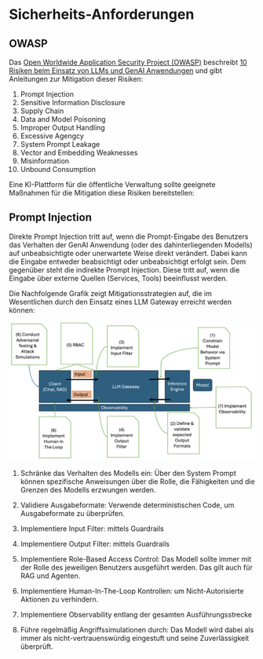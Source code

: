 # Sicherheits-Anforderungen

## OWASP

Das [Open Worldwide Application Security Project (OWASP)](https://owasp.org/about/) beschreibt [10 Risiken beim Einsatz von LLMs und GenAI Anwendungen](https://genai.owasp.org/llm-top-10/) und gibt Anleitungen zur Mitigation dieser Risiken:

1. Prompt Injection
2. Sensitive Information Disclosure
3. Supply Chain
4. Data and Model Poisoning
5. Improper Output Handling
6. Excessive Agengcy
7. System Prompt Leakage
8. Vector and Embedding Weaknesses
9. Misinformation
10. Unbound Consumption

Eine KI-Plattform für die öffentliche Verwaltung sollte geeignete Maßnahmen für die Mitigation diese Risiken bereitstellen:

## Prompt Injection

Direkte Prompt Injection tritt auf, wenn die Prompt-Eingabe des Benutzers das Verhalten der GenAI Anwendung  (oder des dahinterliegenden Modells) auf unbeabsichtigte oder unerwartete Weise direkt verändert. Dabei kann die Eingabe entweder beabsichtigt oder unbeabsichtigt erfolgt sein. Dem gegenüber steht die indirekte Prompt Injection. Diese tritt auf, wenn die Eingabe über externe Quellen (Services, Tools) beeinflusst werden.

Die Nachfolgende Grafik zeigt Mitigationsstrategien auf, die im Wesentlichen durch den Einsatz eines LLM Gateway erreicht werden können:

![security](security_massnahmen.png)

1. Schränke das Verhalten des Modells ein: Über den System Prompt können spezifische Anweisungen über die Rolle, die Fähigkeiten und die Grenzen des Modells erzwungen werden.

2. Validiere Ausgabeformate: Verwende deterministischen Code, um Ausgabeformate zu überprüfen. 

3. Implementiere Input Filter: mittels Guardrails

4. Implementiere Output Filter: mittels Guardrails

5. Implementiere Role-Based Access Control: Das Modell sollte immer mit der Rolle des jeweiligen Benutzers ausgeführt werden. Das gilt auch für RAG und Agenten.

6. Implementiere Human-In-The-Loop Kontrollen: um Nicht-Autorisierte Aktionen zu verhindern.

7. Implementiere Observability entlang der gesamten Ausführungsstrecke

8. Führe regelmäßig Angriffssimulationen durch: Das Modell wird dabei als immer als nicht-vertrauenswürdig eingestuft und seine Zuverlässigkeit überprüft.
